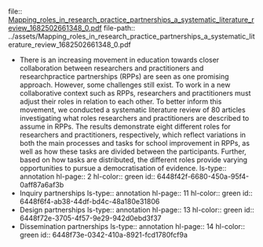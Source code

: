 file:: [Mapping_roles_in_research_practice_partnerships_a_systematic_literature_review_1682502661348_0.pdf](../assets/Mapping_roles_in_research_practice_partnerships_a_systematic_literature_review_1682502661348_0.pdf)
file-path:: ../assets/Mapping_roles_in_research_practice_partnerships_a_systematic_literature_review_1682502661348_0.pdf

- There is an increasing movement in education towards closer collaboration between researchers and practitioners and researchpractice partnerships (RPPs) are seen as one promising approach. However, some challenges still exist. To work in a new collaborative context such as RPPs, researchers and practitioners must adjust their roles in relation to each other. To better inform this movement, we conducted a systematic literature review of 80 articles investigating what roles researchers and practitioners are described to assume in RPPs. The results demonstrate eight different roles for researchers and practitioners, respectively, which reflect variations in both the main processes and tasks for school improvement in RPPs, as well as how these tasks are divided between the participants. Further, based on how tasks are distributed, the different roles provide varying opportunities to pursue a democratisation of evidence.
  ls-type:: annotation
  hl-page:: 2
  hl-color:: green
  id:: 6448f42f-6680-450a-95f4-0aff87a6af3b
- Inquiry partnerships
  ls-type:: annotation
  hl-page:: 11
  hl-color:: green
  id:: 6448f6f4-ab38-44df-bd4c-48a180e31806
- Design partnerships
  ls-type:: annotation
  hl-page:: 13
  hl-color:: green
  id:: 6448f72e-3705-4f57-9e29-942d0ebd3f37
- Dissemination partnerships
  ls-type:: annotation
  hl-page:: 14
  hl-color:: green
  id:: 6448f73e-0342-410a-8921-fcd1780fcf9a